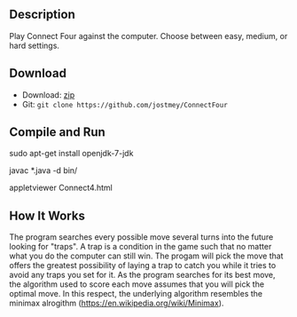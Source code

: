 ## Description

Play Connect Four against the computer. Choose between easy, medium, or hard settings.

## Download

* Download: [zip](https://github.com/jostmey/ConnectFour/zipball/master)
* Git: `git clone https://github.com/jostmey/ConnectFour`

## Compile and Run

sudo apt-get install openjdk-7-jdk

javac *.java -d bin/ 

appletviewer Connect4.html

## How It Works

The program searches every possible move several turns into the future looking for "traps". A trap is a condition in the game such that no matter what you do the computer can still win. The progam will pick the move that offers the greatest possibility of laying a trap to catch you while it tries to avoid any traps you set for it. As the program searches for its best move, the algorithm used to score each move assumes that you will pick the optimal move. In this respect, the underlying algorithm resembles the minimax alrogithm (https://en.wikipedia.org/wiki/Minimax).
